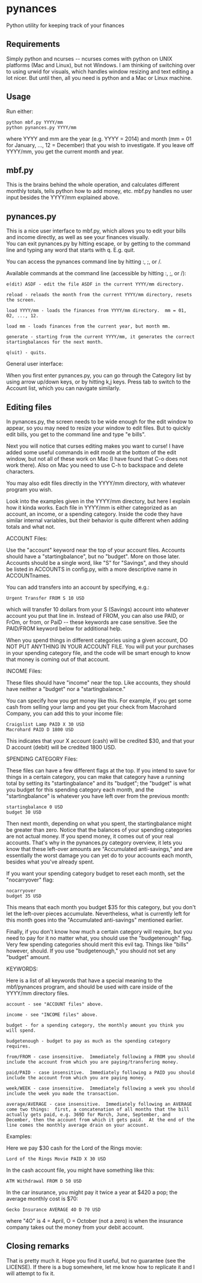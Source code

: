 pynances
========

Python utility for keeping track of your finances


Requirements
------------

Simply python and ncurses -- ncurses comes with python
on UNIX platforms (Mac and Linux), but not Windows.
I am thinking of switching over to using urwid for
visuals, which handles window resizing and text
editing a lot nicer.  But until then, all you need
is python and a Mac or Linux machine.

Usage
-----

Run either:

    python mbf.py YYYY/mm
    python pynances.py YYYY/mm

where YYYY and mm are the year (e.g. YYYY = 2014) and month 
(mm = 01 for January, ..., 12 = December) that you wish to investigate.
If you leave off YYYY/mm, you get the current month and year.

mbf.py
------

This is the brains behind the whole operation, and calculates different
monthly totals, tells python how to add money, etc.
mbf.py handles no user input besides the YYYY/mm explained
above.


pynances.py
-----------

This is a nice user interface to mbf.py, which allows you to edit
your bills and income directly, as well as see your finances visually.  
You can exit pynances.py by hitting
escape, or by getting to the command line and typing any word that 
starts with q.  E.g. quit.

You can access the pynances command line by hitting :, ;, or /.

Available commands at the command line (accessible by hitting :, ;, or /):

    e(dit) ASDF - edit the file ASDF in the current YYYY/mm directory.      
    
    reload - reloads the month from the current YYYY/mm directory, resets the screen.

    load YYYY/mm - loads the finances from YYYY/mm directory.  mm = 01, 02, ..., 12.

    load mm - loads finances from the current year, but month mm.

    generate - starting from the current YYYY/mm, it generates the correct startingbalances for the next month.

    q(uit) - quits.

General user interface:

When you first enter pynances.py, you can go through the Category list by
using arrow up/down keys, or by hitting k,j keys.  Press tab to switch to
the Account list, which you can navigate similarly.

Editing files
-------------

In pynances.py, the screen needs to be wide enough for the edit window to appear, 
so you may need to resize your window to edit files.  But to quickly
edit bills, you get to the command line and type "e bills".

Next you will notice that
curses editing makes you want to curse!  I have added some useful commands
in edit mode at the bottom of the edit window, but not all of these work on
Mac (I have found that C-o does not work there).  Also on Mac you need
to use C-h to backspace and delete characters.

You may also edit files directly in the YYYY/mm directory, with whatever program
you wish.

Look into the examples given in the YYYY/mm directory, but here I explain how it kinda works.
Each file in YYYY/mm is either categorized as an account, an income, or a spending category.
Inside the code they have similar internal variables, but their behavior is quite
different when adding totals and what not.  




ACCOUNT Files:

Use the "account" keyword near the top of your account files.
Accounts should have a "startingbalance", but no "budget".  More on those later.  
Accounts should be a single word, like "S" for "Savings", and they should be
listed in ACCOUNTS in config.py, with a more descriptive name in ACCOUNTnames.

You can add transfers into an account by specifying, e.g.:

    Urgent Transfer FROM S 10 USD

which will transfer 10 dollars from your S (Savings) account into whatever
account you put that line in.  Instead of FROM, you can also use PAID,
or FrOm, or from, or PaiD -- these keywords are case sensitive.  See the
PAID/FROM keyword below for additional help.

When you spend things in different categories using a given account, 
DO NOT PUT ANYTHING IN YOUR ACCOUNT FILE.  You will put your purchases in your
spending category file, and the code will be smart enough to know that
money is coming out of that account.


INCOME Files:

These files should have "income" near the top.  Like accounts, they should have
neither a "budget" nor a "startingbalance."

You can specify how you get money like this.  For example, if you get some
cash from selling your lamp and you get your check from Macrohard Company, you can
add this to your income file:

    Craigslist Lamp PAID X 30 USD
    Macrohard PAID D 1800 USD

This indicates that your X account (cash) will be credited $30, and that
your D account (debit) will be credited 1800 USD.


SPENDING CATEGORY Files:

These files can have a few different flags at the top.  If you intend to
save for things in a certain category, you can make that category have
a running total by setting its "startingbalance" and its "budget"; the
"budget" is what you budget for this spending category each month, and the
"startingbalance" is whatever you have left over from the previous month:
    
    startingbalance 0 USD
    budget 30 USD

Then next month, depending on what you spent, the startingbalance might be
greater than zero.  Notice that the balances of your spending categories
are not actual money.  If you spend money, it comes out of your real accounts.
That's why in the pynances.py category overview, it lets you know that
these left-over amounts are "Accumulated anti-savings," and are essentially
the worst damage you can yet do to your accounts each month, besides what
you've already spent.

If you want your spending category budget to reset each month, set the
"nocarryover" flag:

    nocarryover
    budget 35 USD

This means that each month you budget $35 for this category, but you don't
let the left-over pieces accumulate.  Nevertheless, what is currently left
for this month goes into the "Accumulated anti-savings" mentioned earlier.

Finally, if you don't know how much a certain category will require, but
you need to pay for it no matter what, you should use the "budgetenough"
flag.  Very few spending categories should merit this evil tag.  Things
like "bills" however, should.  If you use "budgetenough," you should not 
set any "budget" amount.


KEYWORDS:

Here is a list of all keywords that have a special meaning to the mbf/pynances
program, and should be used with care inside of the YYYY/mm directory files.

    account - see "ACCOUNT files" above.

    income - see "INCOME files" above.

    budget - for a spending category, the monthly amount you think you will spend.

    budgetenough - budget to pay as much as the spending category requires.

    from/FROM - case insensitive.  Immediately following a FROM you should include the account from which you are paying/transfering money.

    paid/PAID - case insensitive.  Immediately following a PAID you should include the account from which you are paying money.

    week/WEEK - case insensitive.  Immediately following a week you should include the week you made the transaction.

    average/AVERAGE - case insensitive.  Immediately following an AVERAGE come two things:  first, a concatenation of all months that the bill actually gets paid, e.g. 369D for March, June, September, and December, then the account from which it gets paid.  At the end of the line comes the monthly average drain on your account.


Examples:

Here we pay $30 cash for the Lord of the Rings movie:

    Lord of the Rings Movie PAID X 30 USD

In the cash account file, you might have something like this:

    ATM Withdrawal FROM D 50 USD

In the car insurance, you might pay it twice a year at $420 a pop; 
the average monthly cost is $70:

    Gecko Insurance AVERAGE 4O D 70 USD

where "4O" is 4 = April, O = October (not a zero) is when the
insurance company takes out the money from your debit account.


Closing remarks
---------------

That is pretty much it.  Hope you find it useful, but no guarantee (see the LICENSE).
If there is a bug somewhere, let me know how to replicate it and I will attempt to 
fix it.
